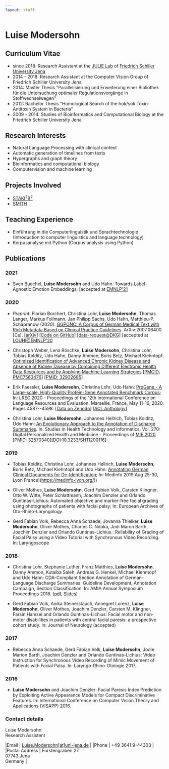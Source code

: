 ```yaml
---
layout: staff
---
```


# Luise Modersohn

## Curriculum Vitae
* since 2018: Research Assistant at the [JULIE Lab](https://julielab.de) of [Friedrich Schiller University Jena](https://www.uni-jena.de/)
* 2014 - 2018: Research Assistant at the Computer Vision Group of Friedrich Schiller University Jena
* 2014: Master Thesis "Parallelisierung und Erweiterung einer Bibliothek für die Untersuchung optimaler Regulationsvorgänge in Stoffwechselwegen"
* 2012: Bachelor Thesis "Homological Search of the hok/sok Toxin-Antitoxin System in Bacteria"
* 2009 - 2014: Studies of Bioinformatics and Computational Biology at the Friedrich Schiller University Jena


## Research Interests

* Natural Language Processing with clinical context
* Automatic generation of timelines from texts
* Hypergraphs and graph theory
* Bioinformatics and computational biology
* Computervision and machine learning

## Projects Involved
* [STAKI<sup>2</sup>B<sup>2</sup>](http://gepris.dfg.de/gepris/projekt/315098900)
* [SMITH](http://www.smith.care/)

## Teaching Experience
* Einführung in die Computerlinguistik und Sprachtechnologie (Introduction to computer linguistics and language technology)
* Korpusanalyse mit Python (Corpus analysis using Python)

## Publications
### 2021
* Sven Buechel, **Luise Modersohn** and Udo Hahn. Towards Label-Agnostic Emotion Embeddings; [accepted at [EMNLP'21](https://2021.emnlp.org/) 

### 2020
* *Preprint*: Florian Borchert, Christina Lohr, **Luise Modersohn**, Thomas Langer, Markus Follmann, Jan Philipp Sachs, Udo Hahn, Matthieu-P. Schapranow (2020). [GGPONC: A Corpus of German Medical Text with Rich Metadata Based on Clinical Practice Guidelines](http://arxiv.org/abs/2007.06400). ArXiv:2007.06400 [Cs]. [[arXiv](http://arxiv.org/abs/2007.06400)] [[Code on GitHub](https://github.com/JULIELab/GGPOnc)] [[data-request@DKG](https://www.leitlinienprogramm-onkologie.de/projekte/ggponc-english/)] [accepted at [LOUHI@EMNLP'20](https://louhi2020.fbk.eu/)

* Christoph Weber, Lena Röschke, **Luise Modersohn**, Christina Lohr, Tobias Kolditz, Udo Hahn, Danny Ammon, Boris Betz, Michael Kiehntopf:
[Optimized Identification of Advanced Chronic Kidney Disease and Absence of Kidney Disease by Combining Different Electronic Health Data Resources and by Applying Machine Learning Strategies](https://www.ncbi.nlm.nih.gov/pmc/articles/PMC7563476/) [[PMCID: PMC7563476](https://www.ncbi.nlm.nih.gov/pmc/articles/PMC7563476/)] [[PMID: 32932685](https://pubmed.ncbi.nlm.nih.gov/32932685/)]

* Erik Faessler, **Luise Modersohn**, Christina Lohr, Udo Hahn:  [ProGene - A Large-scale, High-Quality Protein-Gene Annotated Benchmark Corpus](http://www.lrec-conf.org/proceedings/lrec2020/pdf/2020.lrec-1.564.pdf); In: LREC 2020 - Proceedings of the 12th International Conference on Language Resources and Evaluation. Marseille, France, May 11-16, 2020. Pages 4587--4598. [[Data on Zenodo](https://zenodo.org/record/3698568)] [[ACL Anthology](https://www.aclweb.org/anthology/2020.lrec-1.564/)]

* Christina Lohr, **Luise Modersohn**, Johannes Hellrich, Tobias Kolditz, Udo Hahn: [An Evolutionary Approach to the Annotation of Discharge Summaries](http://ebooks.iospress.nl/publication/54118). In: Studies in Health Technology and Informatics, Vol. 270: Digital Personalized Health and Medicine - Proceedings of [MIE 2020](http://mie2020.org) [[PMID: 32570340](https://pubmed.ncbi.nlm.nih.gov/32570340/)][[DOI:10.3233/SHTI200116](https://doi.org/10.3233/shti200116)]


### 2019
* Tobias Kolditz, Christina Lohr, Johannes Hellrich, **Luise Modersohn**, Boris Betz, Michael Kiehntopf and Udo Hahn: [Annotating German Clinical Documents for De-Identification](http://ebooks.iospress.nl/volumearticle/51977); In: MedInfo 2019 Aug 25-30, Lyon France)(https://medinfo-lyon.org/))

* Oliver Mothes, **Luise Modersohn**, Gerd Fabian Volk, Carsten Klingner, Otto W. Witte, Peter Schlattmann, Joachim Denzler and Orlando Guntinas-Lichius: Automated objective and marker-free facial grading using photographs of patients with facial palsy; In: European Archives of Oto-Rhino-Laryngology 

* Gerd Fabian Volk, Rebecca Anna Schaede, Jovanna Thielker, **Luise Modersohn**, Oliver Mothes, Charles C. Nduka, Jodi Maron Barth, Joachim Denzler and Orlando Guntinas-Lichius.: Reliability of Grading of Facial Palsy using a Video Tutorial with Synchronous Video Recording. In: Laryngoscope


### 2018
* Christina Lohr, Stephanie Luther, Franz Matthies, **Luise Modersohn**, Danny Ammon, Kutaiba Saleh, Andreas G. Henkel, Michael Kiehntopf and Udo Hahn: CDA-Compliant Section Annotation of German-Language Discharge Summaries: Guideline Development, Annotation Campaign, Section Classification. In: AMIA Annual Symposium Proceedings 2018. ([pdf](/downloads/publications/papers/lohr-2018-amia-sections.pdf), [Slides](/downloads/publications/slides/lohr-2018-amia-sections-slides.pdf))

* Gerd Fabian Volk, Anika Steinerstauch, Annegret Lorenz, **Luise Modersohn**, Oliver Mothes, Joachim Denzler, Carsten M. Klingner, Farsin Hamzei and Orlando Guntinas-Lichius: Facial motor and non-motor disabilities in patients with central facial paresis: a prospective cohort study. In: Journal of Neurology (accepted)


### 2017
* Rebecca Anna Schaede, Gerd Fabian Volk, **Luise Modersohn**, Jodie Marion Barth, Joachim Denzler and Orlando Guntinas-Lichius: Video Instruction for Synchronous Video Recording of Mimic Movement of Patients with Facial Palsy. In: Laryngo-Rhino-Otologie 2017.

### 2016
* **Luise Modersohn** and Joachim Denzler: Facial Paresis Index Prediction by Exploiting Active Appearance Models for Compact Discriminative Features. In: International Conference on Computer Vision Theory and Applications (VISAPP) 2016.

### Contact details
Luise Modersohn<br/>
Research Assistent

|Email | [Luise.Modersohn[at]uni-jena.de](mailto:Luise.Modersohn@uni-jena.de) |
|Phone | +49 3641 9-44303 |
|Postal Address | Fürstengraben 27<br/> 07743 Jena<br/> Germany |
